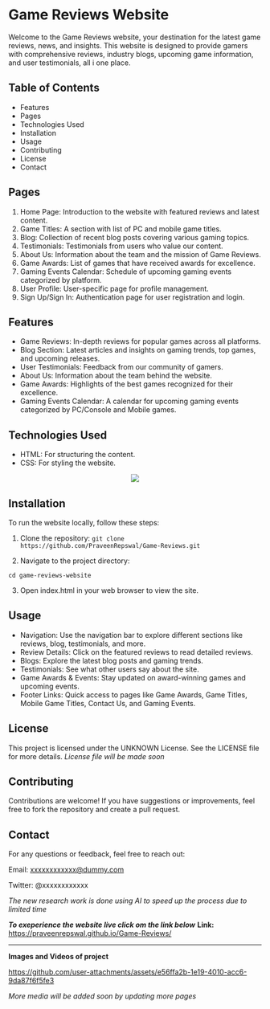 # Game Reviews Website
Welcome to the Game Reviews website, your destination for the latest game reviews, news, and insights. This website is designed to provide gamers with comprehensive reviews, industry blogs, upcoming game information, and user testimonials, all i one place.

## Table of Contents
- Features
- Pages
- Technologies Used
- Installation
- Usage
- Contributing
- License
- Contact

## Pages
1. Home Page: Introduction to the website with featured reviews and latest content.
2. Game Titles: A section with list of PC and mobile game titles.
3. Blog: Collection of recent blog posts covering various gaming topics.
4. Testimonials: Testimonials from users who value our content.
5. About Us: Information about the team and the mission of Game Reviews.
6. Game Awards: List of games that have received awards for excellence.
7. Gaming Events Calendar: Schedule of upcoming gaming events categorized by platform.
8. User Profile: User-specific page for profile management.
9. Sign Up/Sign In: Authentication page for user registration and login.

## Features
- Game Reviews: In-depth reviews for popular games across all platforms.
- Blog Section: Latest articles and insights on gaming trends, top games, and upcoming releases.
- User Testimonials: Feedback from our community of gamers.
- About Us: Information about the team behind the website.
- Game Awards: Highlights of the best games recognized for their excellence.
- Gaming Events Calendar: A calendar for upcoming gaming events categorized by PC/Console and Mobile games.


## Technologies Used
- HTML: For structuring the content.
- CSS: For styling the website.

<p align="center">
  <a href="https://skillicons.dev">
    <img src="https://skillicons.dev/icons?i=html,css" />
  </a>
</p>


## Installation
To run the website locally, follow these steps:

1. Clone the repository:
`git clone https://github.com/PraveenRepswal/Game-Reviews.git`

2. Navigate to the project directory:

```cd game-reviews-website```

3. Open index.html in your web browser to view the site.

## Usage
- Navigation: Use the navigation bar to explore different sections like reviews, blog, testimonials, and more.
- Review Details: Click on the featured reviews to read detailed reviews.
- Blogs: Explore the latest blog posts and gaming trends.
- Testimonials: See what other users say about the site.
- Game Awards & Events: Stay updated on award-winning games and upcoming events.
- Footer Links: Quick access to pages like Game Awards, Game Titles, Mobile Game Titles, Contact Us, and Gaming Events.


## License
This project is licensed under the UNKNOWN License. See the LICENSE file for more details.
*License file will be made soon*

## Contributing
Contributions are welcome! If you have suggestions or improvements, feel free to fork the repository and create a pull request.

## Contact
For any questions or feedback, feel free to reach out:

Email: xxxxxxxxxxxx@dummy.com

Twitter: @xxxxxxxxxxxx

*The new research work is done using AI to speed up the process due to limited time*



***To exeperience the website live click om the link below***
**Link:**  https://praveenrepswal.github.io/Game-Reviews/

---
**Images and Videos of project**

https://github.com/user-attachments/assets/e56ffa2b-1e19-4010-acc6-9da87f6f5fe3

*More media will be added soon by updating more pages*